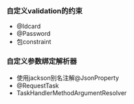 ### 自定义validation的约束
- @Idcard
- @Password
- 包constraint

### 自定义参数绑定解析器
- 使用jackson别名注解@JsonProperty
- @RequestTask
- TaskHandlerMethodArgumentResolver
